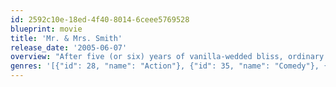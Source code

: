 ```yaml
---
id: 2592c10e-18ed-4f40-8014-6ceee5769528
blueprint: movie
title: 'Mr. & Mrs. Smith'
release_date: '2005-06-07'
overview: "After five (or six) years of vanilla-wedded bliss, ordinary suburbanites John and Jane Smith are stuck in a huge rut. Unbeknownst to each other, they are both coolly lethal, highly-paid assassins working for rival organisations. When they discover they're each other's next target, their secret lives collide in a spicy, explosive mix of wicked comedy, pent-up passion, nonstop action and high-tech weaponry."
genres: '[{"id": 28, "name": "Action"}, {"id": 35, "name": "Comedy"}, {"id": 18, "name": "Drama"}, {"id": 53, "name": "Thriller"}]'
---
```

